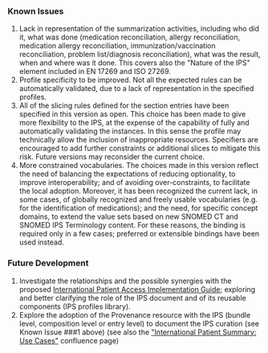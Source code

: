 ### Known Issues
1. Lack in representation of the summarization activities, including who did it, what was done (medication reconciliation, allergy reconciliation, medication allergy reconciliation, immunization/vaccination reconciliation, problem list/diagnosis reconciliation), what was the result, when and where was it done. This covers also the "Nature of the IPS" element included in EN 17269 and ISO 27269.
1. Profile specificity to be improved. Not all the expected rules can be automatically validated, due to a lack of representation in the specified profiles.
1. All of the slicing rules defined for the section entries have been specified in this version as open. This choice has been made to give more flexibility to the IPS, at the expense of the capability of fully and automatically validating the instances. In this sense the profile may technically allow the inclusion of inappropriate resources. Specifiers are encouraged to add further constraints or additional slices to mitigate this risk. Future versions may reconsider the current choice.
1. More constrained vocabularies. The choices made in this version reflect the need of balancing the expectations of reducing optionality, to improve interoperability; and of avoiding over-constraints, to facilitate the local adoption. Moreover, it has been recognized the current lack, in some cases, of globally recognized and freely usable vocabularies (e.g. for the identification of medications); and the need, for specific concept domains, to extend the value sets based on new SNOMED CT and SNOMED IPS Terminology content. For these reasons, the binding is required only in a few cases; preferred or extensible bindings have been used instead.

### Future Development
1. Investigate the relationships and the possible synergies with the proposed [International Patient Access Implementation Guide](https://hl7.org/fhir/uv/ipa/); exploring and better clarifying the role of the IPS document and of its reusable components (IPS profiles library).
1. Explore the adoption of the Provenance resource with the IPS (bundle level, composition level or entry level) to document the IPS curation (see Known Issue ###1 above) (see also the ["International Patient Summary: Use Cases"](https://confluence.hl7.org/pages/viewpage.action?pageId=48237134###InternationalPatientSummary:UseCases-Examples) confluence page)
